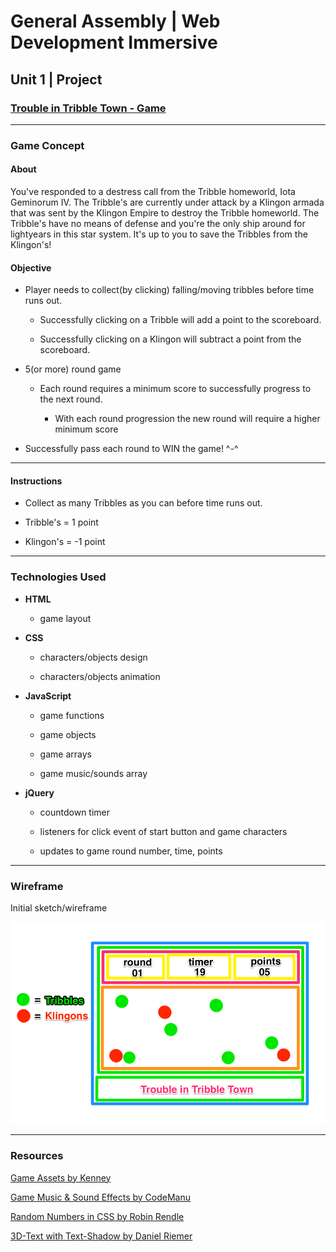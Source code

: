 # General Assembly | Web Development Immersive

## Unit 1 | Project

### [Trouble in Tribble Town - Game](https://samwhindleton.github.io/trouble-in-tribble-town)

---

### Game Concept

#### About

You've responded to a destress call from the Tribble homeworld, Iota Geminorum IV. The Tribble's are currently under attack by a Klingon armada that was sent by the Klingon Empire to destroy the Tribble homeworld. The Tribble's have no means of defense and you're the only ship around for lightyears in this star system. It's up to you to save the Tribbles from the Klingon's!

#### Objective

* Player needs to collect(by clicking) falling/moving tribbles before time runs out.

  * Successfully clicking on a Tribble will add a point to the scoreboard.

  * Successfully clicking on a Klingon will subtract a point from the scoreboard.

* 5(or more) round game

  * Each round requires a minimum score to successfully progress to the next round.

    * With each round progression the new round will require a higher minimum score

* Successfully pass each round to WIN the game! ^-^

---

#### Instructions

* Collect as many Tribbles as you can before time runs out.

* Tribble's = 1 point

* Klingon's = -1 point

---

### Technologies Used

* **HTML**

  * game layout

* **CSS**

  * characters/objects design

  * characters/objects animation

* **JavaScript**

  * game functions

  * game objects

  * game arrays

  * game music/sounds array

* **jQuery**

  * countdown timer

  * listeners for click event of start button and game characters

  * updates to game round number, time, points

---

### Wireframe

Initial sketch/wireframe

![Game Wireframe](/images/wireframe/wireframe.png)

---

### Resources

[Game Assets by Kenney](http://kenney.nl/)

[Game Music & Sound Effects by CodeManu](https://opengameart.org/content/8-bit-music-pack-loopable)

[Random Numbers in CSS by Robin Rendle](https://css-tricks.com/random-numbers-css/)

[3D-Text with Text-Shadow by Daniel Riemer](https://codepen.io/zitrusfrisch/pen/wvcxy?editors=1100)
